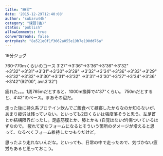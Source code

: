 ```yaml
---
title: "練習"
date: '2015-12-29T12:40:08'
author: "subaru44k"
category: "練習(強)"
status: "publish"
allowComments: true
convertBreaks: false
entryHash: "8a521e0f1f3662a055e19b7e190dd76a"
---
```

19分ジョグ

760-770mくらいのコース
3'27"→3'36"→3'36"→3'36"→3'32"
→3'32"→3'31"→3'31"→3'30"→3'29"
→3'32"→3'34"→3'36"→3'33"→3'29"
→3'32"→3'32"→3'30"→3'31"→3'32"
→3'31"→3'30"→3'27"→3'34"→3'36"
→3'42"(92'00", avr.3'32")

疲れた。。。1周765mだとすると、1000m換算で4'37"くらい。
750mだとすると、4'42"のペース。まあその辺だ。

走った後に持久系プロテイン飲んでご飯食べて昼寝したからなのか知らないが、
あまり疲労は残っていない。といっても2日くらいは強度落そうと思う。左足首とか結構限界だったし。足底筋膜とか、膝とかも
(自覚はないが)傷ついているはずなので。
疲れて変なフォームになるとそういう箇所のダメージが増えると思って、なるべくフォーム維持したつもりだけど。

思ったより走れないんだな。といっても、日常の中で走ったので、気づかない疲労もあると思っておこう。
